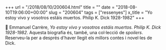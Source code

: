 +++
url = "/2018/08/10/200604.html"
title = ""
date = "2018-08-10T19:06:00+00:00"
slug = "200604"
tags = ["ressenyes"]
x_title = "Yo estoy vivo y vosotros estáis muertos. Philip K. Dick 1928-1982"
+++

📖 Emmanuel Carrère, *Yo estoy vivo y vosotros estáis muertos. Philip K. Dick 1928-1982*. Aquesta biografia és, també, una col·lecció de *spoilers*. Reserveu-la per a després d'haver llegit els millors contes i novel·les de Dick.
